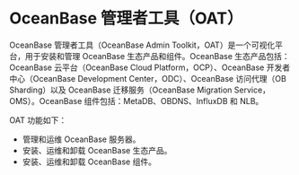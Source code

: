 # OceanBase 管理者工具（OAT）

OceanBase 管理者工具（OceanBase Admin Toolkit，OAT）是一个可视化平台，用于安装和管理 OceanBase 生态产品和组件。OceanBase 生态产品包括：OceanBase 云平台（OceanBase Cloud Platform，OCP）、OceanBase 开发者中心（OceanBase Development Center，ODC）、OceanBase 访问代理（OB Sharding）以及 OceanBase 迁移服务（OceanBase Migration Service，OMS）。OceanBase 组件包括：MetaDB、OBDNS、InfluxDB 和 NLB。

OAT 功能如下：

- 管理和运维 OceanBase 服务器。
- 安装、运维和卸载 OceanBase 生态产品。
- 安装、运维和卸载 OceanBase 组件。